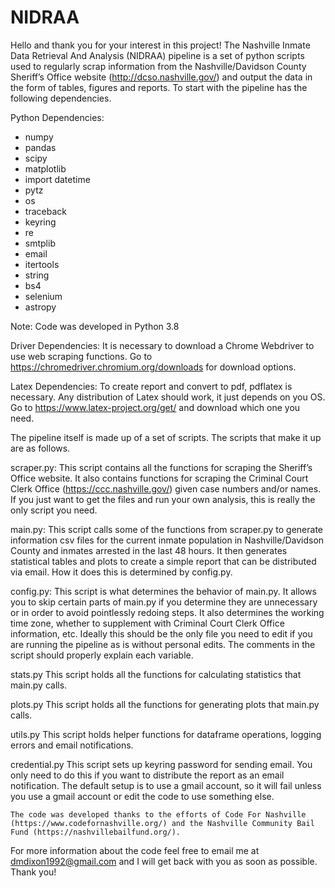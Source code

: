 # NIDRAA

Hello and thank you for your interest in this project! The Nashville Inmate Data Retrieval And Analysis (NIDRAA) pipeline is a set of python scripts used to regularly scrap information from the Nashville/Davidson County Sheriff’s Office website (http://dcso.nashville.gov/) and output the data in the form of tables, figures and reports. To start with the pipeline has the following dependencies.

Python Dependencies:
*	numpy
*	pandas
*	scipy
*	matplotlib
*	import datetime
*	pytz
*	os
*	traceback
*	keyring
*	re
*	smtplib
*	email
*	itertools
*	string
*	bs4
*	selenium
*	astropy

Note: Code was developed in Python 3.8

Driver Dependencies:
It is necessary to download a Chrome Webdriver to use web scraping functions. Go to https://chromedriver.chromium.org/downloads for download options.

Latex Dependencies:
To create report and convert to pdf, pdflatex is necessary. Any distribution of Latex should work, it just depends on you OS. Go to https://www.latex-project.org/get/ and download which one you need.

The pipeline itself is made up of a set of scripts. The scripts that make it up are as follows.

scraper.py: 
This script contains all the functions for scraping the Sheriff’s Office website. It also contains functions for scraping the Criminal Court Clerk Office (https://ccc.nashville.gov/) given case numbers and/or names. If you just want to get the files and run your own analysis, this is really the only script you need.

main.py:
This script calls some of the functions from scraper.py to generate information csv files for the current inmate population in Nashville/Davidson County and inmates arrested in the last 48 hours. It then generates statistical tables and plots to create a simple report that can be distributed via email. How it does this is determined by config.py.

config.py:
This script is what determines the behavior of main.py. It allows you to skip certain parts of main.py if you determine they are unnecessary or in order to avoid pointlessly redoing steps. It also determines the working time zone, whether to supplement with Criminal Court Clerk Office information, etc. Ideally this should be the only file you need to edit if you are running the pipeline as is without personal edits. The comments in the script should properly explain each variable.

stats.py
This script holds all the functions for calculating statistics that main.py calls.

plots.py
This script holds all the functions for generating plots that main.py calls.

utils.py
This script holds helper functions for dataframe operations, logging errors and email notifications.

credential.py
This script sets up keyring password for sending email. You only need to do this if you want to distribute the report as an email notification. The default setup is to use a gmail account, so it will fail unless you use a gmail account or edit the code to use something else.

	The code was developed thanks to the efforts of Code For Nashville (https://www.codefornashville.org/) and the Nashville Community Bail Fund (https://nashvillebailfund.org/). 

For more information about the code feel free to email me at dmdixon1992@gmail.com and I will get back with you as soon as possible. Thank you!  

